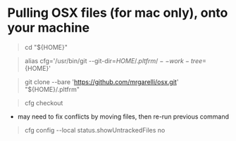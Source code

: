 # Pulling OSX files (for mac only), onto your machine

> cd "${HOME}"

> alias cfg='/usr/bin/git --git-dir=${HOME}/.pltfrm/ --work-tree=${HOME}'

> git clone --bare 'https://github.com/mrgarelli/osx.git' "${HOME}/.pltfrm"

> cfg checkout

* may need to fix conflicts by moving files, then re-run previous command

> cfg config --local status.showUntrackedFiles no

